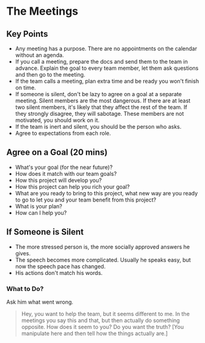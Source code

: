 # The Meetings

## Key Points

* Any meeting has a purpose. There are no appointments on the calendar without an agenda.
* If you call a meeting, prepare the docs and send them to the team in advance. Explain the goal to every team member, let them ask questions and then go to the meeting.
* If the team calls a meeting, plan extra time and be ready you won't finish on time.
* If someone is silent, don't be lazy to agree on a goal at a separate meeting. Silent members are the most dangerous. If there are at least two silent members, it's likely that they affect the rest of the team. If they strongly disagree, they will sabotage. These members are not motivated, you should work on it.
* If the team is inert and silent, you should be the person who asks.
* Agree to expectations from each role.

## Agree on a Goal (20 mins)

* What's your goal (for the near future)?
* How does it match with our team goals?
* How this project will develop you?
* How this project can help you rich your goal?
* What are you ready to bring to this project, what new way are you ready to go to let you and your team benefit from this project?
* What is your plan?
* How can I help you?

## If Someone is Silent

* The more stressed person is, the more socially approved answers he gives.
* The speech becomes more complicated. Usually he speaks easy, but now the speech pace has changed.
* His actions don't match his words.

### What to Do?

Ask him what went wrong.

> Hey, you want to help the team, but it seems different to me. In the meetings you say this and that, but then actually do something opposite. How does it seem to you? Do you want the truth? \[You manipulate here and then tell how the things actually are.]
